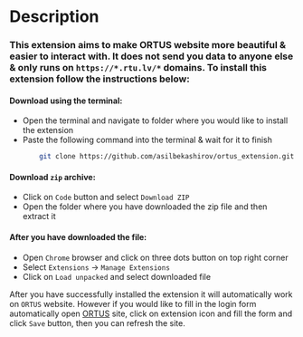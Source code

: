 # Description

### This extension aims to make ORTUS website more beautiful & easier to interact with. It does not send you data to anyone else & only runs on `https://*.rtu.lv/*` domains. To install this extension follow the instructions below:

#### Download using the terminal:
- Open the terminal and navigate to folder where you would like to install the extension
- Paste the following command into the terminal & wait for it to finish
    ```bash
        git clone https://github.com/asilbekashirov/ortus_extension.git
    ```

#### Download `zip` archive:
- Click on `Code` button and select `Download ZIP`
- Open the folder where you have downloaded the zip file and then extract it

#### After you have downloaded the file:
- Open `Chrome` browser and click on three dots button on top right corner
- Select `Extensions` -> `Manage Extensions`
- Click on `Load unpacked` and select downloaded file

After you have successfully installed the extension it will automatically work on `ORTUS` website. However if you would like to fill in the login form automatically open [ORTUS](https://ortus.rtu.lv/) site, click on extension icon and fill the form and click `Save` button, then you can refresh the site.